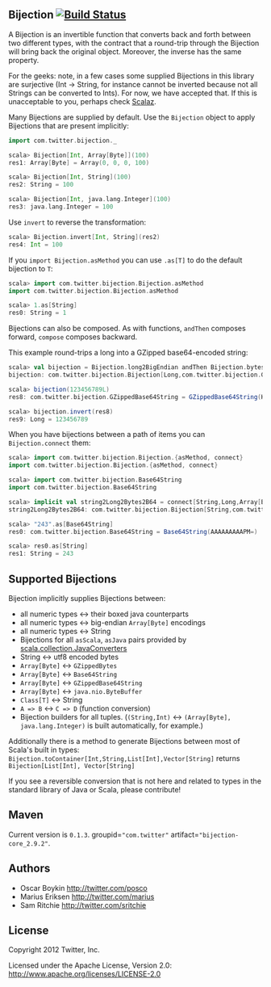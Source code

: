 ## Bijection [![Build Status](https://secure.travis-ci.org/twitter/bijection.png)](http://travis-ci.org/twitter/bijection)

A Bijection is an invertible function that converts back and forth between two different types, with
the contract that a round-trip through the Bijection will bring back the original object. Moreover,
the inverse has the same property.

For the geeks: note, in a few cases some supplied Bijections in this library are surjective (Int ->
String, for instance cannot be inverted because not all Strings can be converted to Ints). For now,
we have accepted that. If this is unacceptable to you, perhaps check
[Scalaz](http://github.com/scalaz/scalaz).

Many Bijections are supplied by default. Use the `Bijection` object to apply Bijections that are present implicitly:

```scala
import com.twitter.bijection._

scala> Bijection[Int, Array[Byte]](100)
res1: Array[Byte] = Array(0, 0, 0, 100)

scala> Bijection[Int, String](100)
res2: String = 100

scala> Bijection[Int, java.lang.Integer](100)
res3: java.lang.Integer = 100
```

Use `invert` to reverse the transformation:

```scala
scala> Bijection.invert[Int, String](res2)
res4: Int = 100
```

If you `import Bijection.asMethod` you can use `.as[T]` to do the default bijection to `T`:

```scala
scala> import com.twitter.bijection.Bijection.asMethod
import com.twitter.bijection.Bijection.asMethod

scala> 1.as[String]
res0: String = 1
```

Bijections can also be composed. As with functions, `andThen` composes forward, `compose` composes backward.

This example round-trips a long into a GZipped base64-encoded string:

```scala
scala> val bijection = Bijection.long2BigEndian andThen Bijection.bytes2GZippedBase64
bijection: com.twitter.bijection.Bijection[Long,com.twitter.bijection.GZippedBase64String] = <function1>

scala> bijection(123456789L)
res8: com.twitter.bijection.GZippedBase64String = GZippedBase64String(H4sIAAAAAAAAAGNgYGBgjz4rCgBpa5WLCAAAAA==)

scala> bijection.invert(res8)
res9: Long = 123456789
```

When you have bijections between a path of items you can `Bijection.connect` them:

```scala
scala> import com.twitter.bijection.Bijection.{asMethod, connect}
import com.twitter.bijection.Bijection.{asMethod, connect}

scala> import com.twitter.bijection.Base64String
import com.twitter.bijection.Base64String

scala> implicit val string2Long2Bytes2B64 = connect[String,Long,Array[Byte],Base64String]
string2Long2Bytes2B64: com.twitter.bijection.Bijection[String,com.twitter.bijection.Base64String] = <function1>

scala> "243".as[Base64String]
res0: com.twitter.bijection.Base64String = Base64String(AAAAAAAAAPM=)

scala> res0.as[String]
res1: String = 243
```

## Supported Bijections

Bijection implicitly supplies Bijections between:

* all numeric types <-> their boxed java counterparts
* all numeric types <-> big-endian `Array[Byte]` encodings
* all numeric types <-> String
* Bijections for all `asScala`, `asJava` pairs provided by [scala.collection.JavaConverters](http://www.scala-lang.org/api/current/scala/collection/JavaConverters$.html)
* String <-> utf8 encoded bytes
* `Array[Byte]` <-> `GZippedBytes`
* `Array[Byte]` <-> `Base64String`
* `Array[Byte]` <-> `GZippedBase64String`
* `Array[Byte]` <-> `java.nio.ByteBuffer`
* `Class[T]` <-> String
* `A => B` <-> `C => D` (function conversion)
* Bijection builders for all tuples. (`(String,Int)` <-> `(Array[Byte], java.lang.Integer)` is built automatically, for example.)

Additionally there is a method to generate Bijections between most of Scala's built in types:
```Bijection.toContainer[Int,String,List[Int],Vector[String]``` returns
```Bijection[List[Int], Vector[String]```

If you see a reversible conversion that is not here and related to types in the standard library
of Java or Scala, please contribute!

## Maven

Current version is `0.1.3`. groupid=`"com.twitter"` artifact=`"bijection-core_2.9.2"`.

## Authors

* Oscar Boykin <http://twitter.com/posco>
* Marius Eriksen <http://twitter.com/marius>
* Sam Ritchie <http://twitter.com/sritchie>

## License

Copyright 2012 Twitter, Inc.

Licensed under the Apache License, Version 2.0: http://www.apache.org/licenses/LICENSE-2.0
